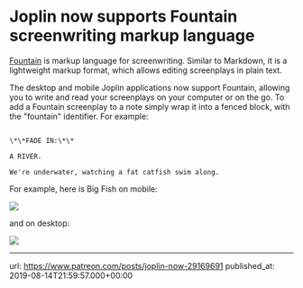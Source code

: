 # Joplin now supports Fountain screenwriting markup language

[Fountain](https://fountain.io/) is markup language for screenwriting. Similar to Markdown, it is a lightweight markup format, which allows editing screenplays in plain text.

The desktop and mobile Joplin applications now support Fountain, allowing you to write and read your screenplays on your computer or on the go. To add a Fountain screenplay to a note simply wrap it into a fenced block, with the "fountain" identifier. For example:

```fountain

\*\*FADE IN:\*\*

A RIVER.

We're underwater, watching a fat catfish swim along.  

```

For example, here is Big Fish on mobile:

![](images/20190814-225957_0.png)

and on desktop:

![](images/20190814-225957_1.png)

* * *

url: https://www.patreon.com/posts/joplin-now-29169691
published_at: 2019-08-14T21:59:57.000+00:00